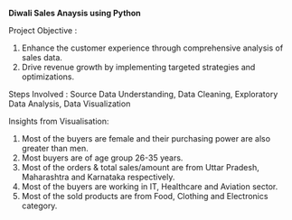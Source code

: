 **Diwali Sales Anaysis using Python**

Project Objective :
1. Enhance the customer experience through comprehensive analysis of sales data.
2. Drive revenue growth by implementing targeted strategies and optimizations.

Steps Involved : Source Data Understanding, Data Cleaning, Exploratory Data Analysis, Data Visualization

Insights from Visualisation:
1. Most of the buyers are female and their purchasing power are also greater than men.
2. Most buyers are of age group 26-35 years.
3. Most of the orders & total sales/amount are from Uttar Pradesh, Maharashtra and Karnataka respectively.
4. Most of the buyers are working in IT, Healthcare and Aviation sector.
5. Most of the sold products are from Food, Clothing and Electronics category.
